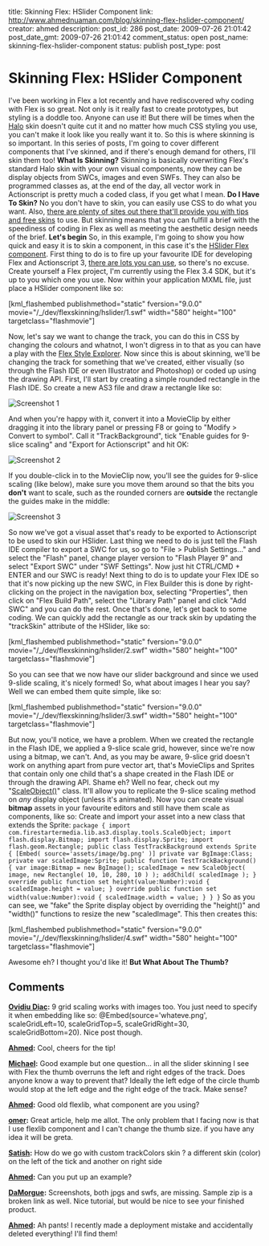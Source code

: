title: Skinning Flex: HSlider Component
link: http://www.ahmednuaman.com/blog/skinning-flex-hslider-component/
creator: ahmed
description: 
post_id: 286
post_date: 2009-07-26 21:01:42
post_date_gmt: 2009-07-26 21:01:42
comment_status: open
post_name: skinning-flex-hslider-component
status: publish
post_type: post

# Skinning Flex: HSlider Component

I've been working in Flex a lot recently and have rediscovered why coding with Flex is so great. Not only is it really fast to create prototypes, but styling is a doddle too. Anyone can use it! But there will be times when the [Halo](http://livedocs.adobe.com/flex/201/langref/mx/skins/halo/package-detail.html) skin doesn't quite cut it and no matter how much CSS styling you use, you can't make it look like you really want it to. So this is where skinning is so important. In this series of posts, I'm going to cover different components that I've skinned, and if there's enough demand for others, I'll skin them too! **What Is Skinning?** Skinning is basically overwriting Flex's standard Halo skin with your own visual components, now they can be display objects from SWCs, images and even SWFs. They can also be programmed classes as, at the end of the day, all vector work in Actionscript is pretty much a coded class, if you get what I mean. **Do I Have To Skin?** No you don't have to skin, you can easily use CSS to do what you want. Also, [there are plenty of sites out there that'll provide you with tips and free skins](http://www.google.com/search?client=safari&rls=en-us&q=flex+skins&ie=UTF-8&oe=UTF-8) to use. But skinning means that you can fulfill a brief with the speediness of coding in Flex as well as meeting the aesthetic design needs of the brief. **Let's begin** So, in this example, I'm going to show you how quick and easy it is to skin a component, in this case it's the [HSlider Flex component](http://livedocs.adobe.com/flex/2/langref/mx/controls/HSlider.html). First thing to do is to fire up your favourite IDE for developing Flex and Actionscript 3, [there are lots you can use](http://www.google.com/search?client=safari&rls=en-us&q=flex+ide&ie=UTF-8&oe=UTF-8), so there's no excuse. Create yourself a Flex project, I'm currently using the Flex 3.4 SDK, but it's up to you which one you use. Now within your application MXML file, just place a HSlider component like so: ` `

[kml_flashembed publishmethod="static" fversion="9.0.0" movie="/_/dev/flexskinning/hslider/1.swf" width="580" height="100" targetclass="flashmovie"]

Now, let's say we want to change the track, you can do this in CSS by changing the colours and whatnot, I won't digress in to that as you can have a play with the [Flex Style Explorer](http://examples.adobe.com/flex3/consulting/styleexplorer/Flex3StyleExplorer.html). Now since this is about skinning, we'll be changing the track for something that we've created, either visually (so through the Flash IDE or even Illustrator and Photoshop) or coded up using the drawing API. First, I'll start by creating a simple rounded rectangle in the Flash IDE. So create a new AS3 file and draw a rectangle like so: 

![Screenshot 1](http://ahmednuaman.com/blog/wp-content/uploads/2009/07/1.jpg)

And when you're happy with it, convert it into a MovieClip by either dragging it into the library panel or pressing F8 or going to "Modify > Convert to symbol". Call it "TrackBackground", tick "Enable guides for 9-slice scaling" and "Export for Actionscript" and hit OK: 

![Screenshot 2](http://ahmednuaman.com/blog/wp-content/uploads/2009/07/2.jpg)

If you double-click in to the MovieClip now, you'll see the guides for 9-slice scaling (like below), make sure you move them around so that the bits you **don't** want to scale, such as the rounded corners are **outside** the rectangle the guides make in the middle: 

![Screenshot 3](http://ahmednuaman.com/blog/wp-content/uploads/2009/07/3.jpg)

So now we've got a visual asset that's ready to be exported to Actionscript to be used to skin our HSlider. Last thing we need to do is just tell the Flash IDE compiler to export a SWC for us, so go to "File > Publish Settings..." and select the "Flash" panel, change player version to "Flash Player 9" and select "Export SWC" under "SWF Settings". Now just hit CTRL/CMD + ENTER and our SWC is ready! Next thing to do is to update your Flex IDE so that it's now picking up the new SWC, in Flex Builder this is done by right-clicking on the project in the navigation box, selecting "Properties", then click on "Flex Build Path", select the "Library Path" panel and click "Add SWC" and you can do the rest. Once that's done, let's get back to some coding. We can quickly add the rectangle as our track skin by updating the "trackSkin" attribute of the HSlider, like so: ` `

[kml_flashembed publishmethod="static" fversion="9.0.0" movie="/_/dev/flexskinning/hslider/2.swf" width="580" height="100" targetclass="flashmovie"]

So you can see that we now have our slider background and since we used 9-slide scaling, it's nicely formed! So, what about images I hear you say? Well we can embed them quite simple, like so: ` `

[kml_flashembed publishmethod="static" fversion="9.0.0" movie="/_/dev/flexskinning/hslider/3.swf" width="580" height="100" targetclass="flashmovie"]

But now, you'll notice, we have a problem. When we created the rectangle in the Flash IDE, we applied a 9-slice scale grid, however, since we're now using a bitmap, we can't. And, as you may be aware, 9-slice grid doesn't work on anything apart from pure vector art, that's MovieClips and Sprites that contain only one child that's a shape created in the Flash IDE or through the drawing API. Shame eh? Well no fear, check out my "[ScaleObject()](/blog/2009/06/26/scale-any-displayobject-with-my-scaleobject-class/)" class. It'll allow you to replicate the 9-slice scaling method on _any_ display object (unless it's animated). Now you can create visual **bitmap** assets in your favourite editors and still have them scale as components, like so: Create and import your asset into a new class that extends the Sprite: ` package { import com.firestartermedia.lib.as3.display.tools.ScaleObject; import flash.display.Bitmap; import flash.display.Sprite; import flash.geom.Rectangle; public class TestTrackBackground extends Sprite { [Embed( source='assets/image/bg.png' )] private var BgImage:Class; private var scaledImage:Sprite; public function TestTrackBackground() { var image:Bitmap = new BgImage(); scaledImage = new ScaleObject( image, new Rectangle( 10, 10, 280, 10 ) ); addChild( scaledImage ); } override public function set height(value:Number):void { scaledImage.height = value; } override public function set width(value:Number):void { scaledImage.width = value; } } } ` So as you can see, we "fake" the Sprite display object by overriding the "height()" and "width()" functions to resize the new "scaledImage". This then creates this: 

[kml_flashembed publishmethod="static" fversion="9.0.0" movie="/_/dev/flexskinning/hslider/4.swf" width="580" height="100" targetclass="flashmovie"]

Awesome eh? I thought you'd like it! **But What About The Thumb?**

## Comments

**[Ovidiu Diac](#265 "2009-11-23 15:10:17"):** 9 grid scaling works with images too. You just need to specify it when embedding like so: @Embed(source='whateve.png', scaleGridLeft=10, scaleGridTop=5, scaleGridRight=30, scaleGridBottom=20). Nice post though.

**[Ahmed](#267 "2009-11-25 07:13:16"):** Cool, cheers for the tip!

**[Michael](#300 "2010-02-04 23:04:33"):** Good example but one question... in all the slider skinning I see with Flex the thumb overruns the left and right edges of the track. Does anyone know a way to prevent that? Ideally the left edge of the circle thumb would stop at the left edge and the right edge of the track. Make sense?

**[Ahmed](#297 "2009-12-29 14:22:55"):** Good old flexlib, what component are you using?

**[omer](#294 "2009-12-23 16:27:06"):** Great article, help me allot. The only problem that I facing now is that I use flexlib component and I can't change the thumb size. if you have any idea it will be greta.

**[Satish](#306 "2010-03-09 20:32:34"):** How do we go with custom trackColors skin ? a different skin (color) on the left of the tick and another on right side

**[Ahmed](#305 "2010-02-18 22:41:03"):** Can you put up an example?

**[DaMorgue](#356 "2010-09-09 19:59:12"):** Screenshots, both jpgs and swfs, are missing. Sample zip is a broken link as well. Nice tutorial, but would be nice to see your finished product.

**[Ahmed](#357 "2010-09-12 13:09:53"):** Ah pants! I recently made a deployment mistake and accidentally deleted everything! I'll find them!


